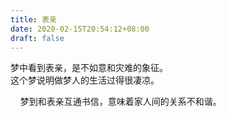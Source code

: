 ```yaml
---
title: 表亲
date: 2020-02-15T20:54:12+08:00
draft: false
---
```


梦中看到表亲，是不如意和灾难的象征。<br>
这个梦说明做梦人的生活过得很凄凉。<br>

    梦到和表亲互通书信，意味着家人间的关系不和谐。<br>
